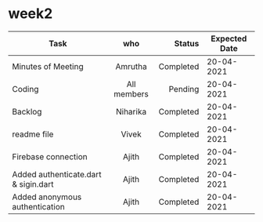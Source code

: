 # week2
| Task       | who         | Status | Expected Date |
| ------------- |:-------------:| -----:|-------|
|        Minutes of Meeting  |   Amrutha     | Completed |20-04-2021       |
|  Coding   |  All members    |  Pending   |   20-04-2021     |
|         Backlog     | Niharika  |    Completed|    20-04-2021     |
|          readme file   |     Vivek    |  Completed    |   20-04-2021    |
| Firebase connection | Ajith | Completed | 20-04-2021 |
| Added authenticate.dart & sigin.dart | Ajith | Completed | 20-04-2021 |
| Added anonymous authentication | Ajith | Completed | 20-04-2021 |
